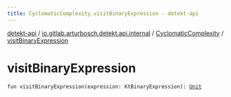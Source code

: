 ```yaml
---
title: CyclomaticComplexity.visitBinaryExpression - detekt-api
---
```


[detekt-api](../../index.html) / [io.gitlab.arturbosch.detekt.api.internal](../index.html) / [CyclomaticComplexity](index.html) / [visitBinaryExpression](./visit-binary-expression.html)

# visitBinaryExpression

`fun visitBinaryExpression(expression: KtBinaryExpression): `[`Unit`](https://kotlinlang.org/api/latest/jvm/stdlib/kotlin/-unit/index.html)